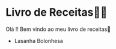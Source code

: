 # Livro de Receitas:man_cook:

Olá !! Bem vindo ao meu livro de receitas:wave:

- Lasanha Bolonhesa
